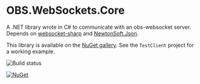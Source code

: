 # OBS.WebSockets.Core
A .NET library wrote in C# to communicate with an obs-websocket server. Depends on [websocket-sharp](https://github.com/sta/websocket-sharp) and [NewtonSoft.Json](http://www.newtonsoft.com/json).

This library is available on the [NuGet gallery](https://www.nuget.org/packages/obs-websockets-core). See the `TestClient` project for a working example.

![Build status](https://github.com/vic10us/obs-websockets-core/workflows/obs-websockets-core%20Tests/badge.svg)

[![NuGet](https://img.shields.io/nuget/v/obs-websockets-core.svg?style=flat)](https://www.nuget.org/packages/obs-websockets-core)
